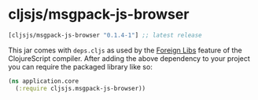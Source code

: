 # cljsjs/msgpack-js-browser

[](dependency)
```clojure
[cljsjs/msgpack-js-browser "0.1.4-1"] ;; latest release
```
[](/dependency)

This jar comes with `deps.cljs` as used by the [Foreign Libs][flibs] feature
of the ClojureScript compiler. After adding the above dependency to your project
you can require the packaged library like so:

```clojure
(ns application.core
  (:require cljsjs.msgpack-js-browser))
```

[flibs]: https://github.com/clojure/clojurescript/wiki/Packaging-Foreign-Dependencies
